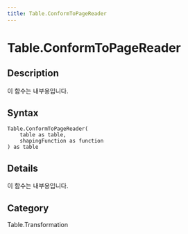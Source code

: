 ```yaml
---
title: Table.ConformToPageReader
---
```


# Table.ConformToPageReader


## Description

이 함수는 내부용입니다.


## Syntax

```powerquery
Table.ConformToPageReader(
    table as table,
    shapingFunction as function
) as table
```


## Details

이 함수는 내부용입니다.



## Category
Table.Transformation
